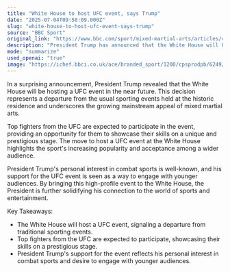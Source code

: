 ```yaml
---
title: "White House to host UFC event, says Trump"
date: "2025-07-04T09:58:09.000Z"
slug: "white-house-to-host-ufc-event-says-trump"
source: "BBC Sport"
original_link: "https://www.bbc.com/sport/mixed-martial-arts/articles/c9390dlg637o"
description: "President Trump has announced that the White House will host a UFC event, highlighting the sport's mainstream appeal. Top UFC fighters will participate, showcasing their skills on a prestigious stage. This move reflects President Trump's personal interest in combat sports and his desire to engage with younger audiences through high-profile events at the White House."
mode: "summarize"
used_openai: "true"
image: "https://ichef.bbci.co.uk/ace/branded_sport/1200/cpsprodpb/6249/live/78e9aee0-58b9-11f0-9267-3d10d9c5c6de.jpg"
---
```


In a surprising announcement, President Trump revealed that the White House will be hosting a UFC event in the near future. This decision represents a departure from the usual sporting events held at the historic residence and underscores the growing mainstream appeal of mixed martial arts.

Top fighters from the UFC are expected to participate in the event, providing an opportunity for them to showcase their skills on a unique and prestigious stage. The move to host a UFC event at the White House highlights the sport's increasing popularity and acceptance among a wider audience.

President Trump's personal interest in combat sports is well-known, and his support for the UFC event is seen as a way to engage with younger audiences. By bringing this high-profile event to the White House, the President is further solidifying his connection to the world of sports and entertainment.

Key Takeaways:
- The White House will host a UFC event, signaling a departure from traditional sporting events.
- Top fighters from the UFC are expected to participate, showcasing their skills on a prestigious stage.
- President Trump's support for the event reflects his personal interest in combat sports and desire to engage with younger audiences.